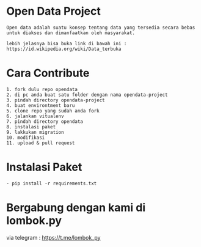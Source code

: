 # Open Data Project
    Open data adalah suatu konsep tentang data yang tersedia secara bebas untuk diakses dan dimanfaatkan oleh masyarakat. 
    
    lebih jelasnya bisa buka link di bawah ini :
    https://id.wikipedia.org/wiki/Data_terbuka

# Cara Contribute
    1. fork dulu repo opendata
    2. di pc anda buat satu folder dengan nama opendata-project
    3. pindah directory opendata-project
    4. buat environtment baru
    5. clone repo yang sudah anda fork
    6. jalankan vitualenv
    7. pindah directory opendata
    8. instalasi paket
    9. lakkukan migration
    10. modifikasi
    11. upload & pull request
    
# Instalasi Paket
    - pip install -r requirements.txt

# Bergabung dengan kami di lombok.py
  via telegram : https://t.me/lombok_py

